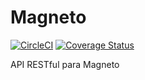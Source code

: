 # Magneto

[![CircleCI](https://circleci.com/gh/mateoBa/magneto.svg?style=svg)](https://circleci.com/gh/mateoBa/magneto)
[![Coverage Status](https://coveralls.io/repos/github/mateoBa/magneto/badge.svg?branch=master)](https://coveralls.io/github/mateoBa/magneto?branch=master) 

API RESTful para Magneto

